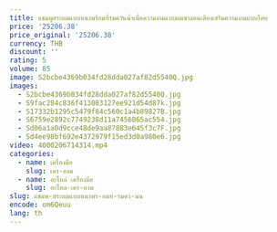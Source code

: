 ```yaml
---
title: แชมพูสระผมแบบหนาพร้อมที่รมควันน้ำเพื่อความงามแบบผมซาลอนเตียงเสริมความงามแบบไทย
price: '25206.38'
price_original: '25206.38'
currency: THB
discount: ''
rating: 5
volume: 85
image: S2bcbe4369b034fd28dda027af82d5540Q.jpg
images:
  - S2bcbe4369b034fd28dda027af82d5540Q.jpg
  - S9fac284c836f413083127ee921d54d87k.jpg
  - S17332b1295c5479f84c560c1a4b89827B.jpg
  - S6759e2892c7749238d11a7456065ac554.jpg
  - Sd06a1a0d9cce48de9aa87883e645f3c7F.jpg
  - Sd4ee98bf692e4372979f15ed3d0a980e6.jpg
video: 4000206714314.mp4
categories:
  - name: เครื่องมือ
    slug: เคร-องม
  - name: อะไหล่ เครื่องมือ
    slug: อะไหล-เคร-องม
slug: แชมพ-สระผมแบบหนาพร-อมท-รมคว-นน
encode: om6Qeuu
lang: th
---
```

  